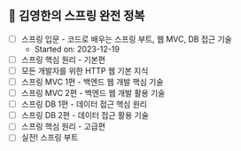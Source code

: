 ## 🌱 김영한의 스프링 완전 정복
- [ ] 스프링 입문 - 코드로 배우는 스프링 부트, 웹 MVC, DB 접근 기술
  - Started on: 2023-12-19
- [ ] 스프링 핵심 원리 - 기본편
- [ ] 모든 개발자를 위한 HTTP 웹 기본 지식
- [ ] 스프링 MVC 1편 - 백엔드 웹 개발 핵심 기술
- [ ] 스프링 MVC 2편 - 백엔드 웹 개발 활용 기술
- [ ] 스프링 DB 1편 - 데이터 접근 핵심 원리
- [ ] 스프링 DB 2편 - 데이터 접근 활용 기술
- [ ] 스프링 핵심 원리 - 고급편
- [ ] 실전! 스프링 부트